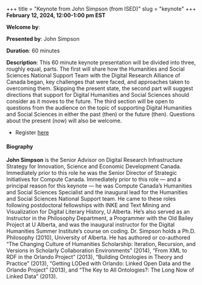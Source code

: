+++
title = "Keynote from John Simpson (from ISED)"
slug = "keynote"
+++
**February 12, 2024, 12:00-1:00 pm EST**

**Welcome by**: 

**Presented by**: John Simpson

**Duration**: 60 minutes

**Description**:
This 60 minute keynote presentation will
be divided into three, roughly equal, parts.
The first will share how the Humanities and Social Sciences National
Support Team with the Digital Research Alliance of Canada began, key
challenges that were faced, and approaches taken to overcoming them.
Skipping the present state, the second part will suggest
directions that support for Digital Humanities and Social
Sciences should consider as it moves to the future.
The third section will be open to questions from the audience
on the topic of supporting Digital Humanities and Social
Sciences in either the past (then) or the future (then).
Questions about the present (now) will also be welcome.

* Register [here](https://docs.google.com/forms/d/e/1FAIpQLSdLRXTc72v6vSdUO5p8_SuLUtUmTQPGLM2-66I14L_xVqFdiA/viewform)

#### Biography

**John Simpson** is the Senior Advisor on Digital Research Infrastructure
Strategy for Innovation, Science and Economic Development Canada.
Immediately prior to this role he was the
Senior Director of Strategic Initiatives for Compute Canada.
Immediately prior to this role — and a principal reason for this keynote —
he was Compute Canada’s Humanities and Social Sciences Specialist and the
inaugural lead for the Humanities and Social Sciences National Support team.
He came to these roles following postdoctoral fellowships with INKE and
Text Mining and Visualization for Digital Literary History, U Alberta.
He’s also served as an Instructor in the Philosophy Department, a Programmer
with the Old Bailey Project at U Alberta, and was the inaugural instructor
for the Digital Humanities Summer Institute’s course on coding.
Dr. Simpson holds a Ph.D. Philosophy (2010), University of Alberta.
He has authored or co-authored
“The Changing Culture of Humanities Scholarship: Iteration, Recursion,
and Versions in Scholarly Collaboration Environments” (2014),
“From XML to RDF in the Orlando Project” (2013),
“Building Ontologies in Theory and Practice” (2013),
“Getting LODed with Orlando: Linked Open Data and the Orlando Project” (2013),
and “The Key to All Ontologies?: The Long Now of Linked Data” (2013).
